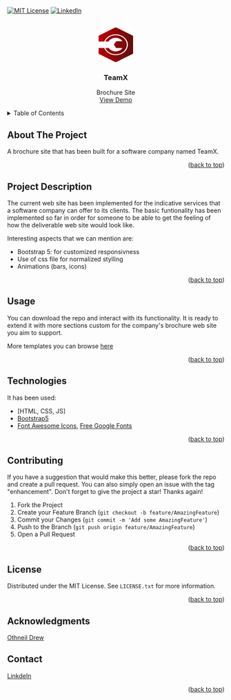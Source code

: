 <div id="top"></div>

<!--
*** I'm using markdown "reference style" links for readability.
*** Reference links are enclosed in brackets [ ] instead of parentheses ( ).
*** See the bottom of this document for the declaration of the reference variables
*** for contributors-url, forks-url, etc. This is an optional, concise syntax you may use.
*** https://www.markdownguide.org/basic-syntax/#reference-style-links
-->

[![MIT License][license-shield]][license-url]
[![LinkedIn][linkedin-shield]][linkedin-url]

<!-- PROJECT LOGO -->
<br />
<div align="center">
  <a href="https://github.com/github_username/repo_name">
    <img src="./assets/logo3.png" alt="Logo" width="80" height="80">
  </a>

<h3 align="center">TeamX</h3>

  <p align="center">
    Brochure Site
    <br />
    <a href="https://youtu.be/xC8XPHoN04I">View Demo</a>
  </p>
</div>

<!-- TABLE OF CONTENTS -->
<details>
  <summary>Table of Contents</summary>
  <ol>
    <li><a href="#about-the-project">About The Project</a></li>
    <li><a href="#project-description">Project Description </a></li>
    <li><a href="#usage">Usage</a></li>
    <li><a href="#technologies">Technologies</a></li>
    <li><a href="#contributing">Contributing</a></li>
    <li><a href="#license">License</a></li>
    <li><a href="#acknowledgments">Acknowledgments</a></li>
    <li><a href="#contact">Contact</a></li>
  </ol>
</details>

## About The Project

<p>A brochure site that has been built for a software company named TeamX.</p>

<p align="right">(<a href="#top">back to top</a>)</p>

## Project Description

<p>The current web site has been implemented for the indicative services that a software company can offer to its clients. The basic funtionality has been implemented so far in order for someone to be able to get the feeling of how the deliverable web site would look like.</p>
<p>Interesting aspects that we can mention are:</p>

- Bootstrap 5: for customized responsivness
- Use of css file for normalized stylling
- Animations (bars, icons)

<p align="right">(<a href="#top">back to top</a>)</p>

## Usage

You can download the repo and interact with its functionality. It is ready to extend it with more sections custom for the company's brochure web site you aim to support.

More templates you can browse [here](https://www.templatemonster.com/website-templates.php)

<p align="right">(<a href="#top">back to top</a>)</p>

## Technologies

It has been used:

- [HTML, CSS, JS]
- [Bootstrap5](https://getbootstrap.com/docs/5.0/getting-started/introduction/)
- [Font Awesome Icons](https://fontawesome.com/), [Free Google Fonts](https://fonts.google.com/)

<p align="right">(<a href="#top">back to top</a>)</p>

## Contributing

If you have a suggestion that would make this better, please fork the repo and create a pull request. You can also simply open an issue with the tag "enhancement".
Don't forget to give the project a star! Thanks again!

1. Fork the Project
2. Create your Feature Branch (`git checkout -b feature/AmazingFeature`)
3. Commit your Changes (`git commit -m 'Add some AmazingFeature'`)
4. Push to the Branch (`git push origin feature/AmazingFeature`)
5. Open a Pull Request

<p align="right">(<a href="#top">back to top</a>)</p>

## License

Distributed under the MIT License. See `LICENSE.txt` for more information.

<p align="right">(<a href="#top">back to top</a>)</p>

## Acknowledgments

[Othneil Drew](https://github.com/othneildrew/Best-README-Template/blob/master/BLANK_README.md)

## Contact

[LinkdeIn](https://www.linkedin.com/in/evangelospouliosgr/)

<p align="right">(<a href="#top">back to top</a>)</p>

<!-- MARKDOWN LINKS & IMAGES -->
<!-- https://www.markdownguide.org/basic-syntax/#reference-style-links -->

[license-shield]: https://img.shields.io/github/license/othneildrew/Best-README-Template.svg?style=for-the-badge
[license-url]: https://github.com/git/git-scm.com/blob/main/MIT-LICENSE.txt
[linkedin-shield]: https://img.shields.io/badge/-LinkedIn-black.svg?style=for-the-badge&logo=linkedin&colorB=555
[linkedin-url]: https://www.linkedin.com/in/evangelospouliosgr/
[product-screenshot]: images/screenshot.png
